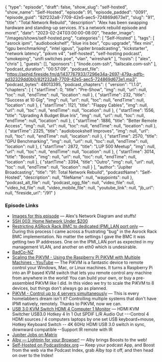 {
  "type": "episode",
  "draft": false,
  "show_slug": "self-hosted",
  "show_name": "Self-Hosted",
  "episode": 91,
  "episode_padded": "0091",
  "episode_guid": "82f232a8-7709-42e5-aec5-724869d673e1",
  "slug": "91",
  "title": "Total Network Rebuild",
  "description": "Alex has been swapping hardware and standing-up services. It's a network rebuild episode and more!",
  "date": "2023-02-24T03:00:00-08:00",
  "header_image": "/images/shows/self-hosted.png",
  "categories": [
    "Self-Hosted"
  ],
  "tags": [
    "asrock ipmi",
    "audiobookshelf",
    "blue iris box",
    "cpu upgrade",
    "flex mini",
    "igpu benchmarking",
    "intel igpus",
    "jupiter broadcasting",
    "kickstarter",
    "network latency",
    "pikvm v4",
    "self-hosted",
    "self-hosting podcast",
    "smokeping",
    "unifi switches poe",
    "vlan",
    "wireshark"
  ],
  "hosts": [
    "alex",
    "chris"
  ],
  "guests": [],
  "sponsors": [
    "linode.com-ssh",
    "tailscale.com-ssh"
  ],
  "podcast_duration": "00:57:09",
  "podcast_file": "https://aphid.fireside.fm/d/1437767933/7296e34a-2697-479a-adfb-ad32329dd0b0/82f232a8-7709-42e5-aec5-724869d673e1.mp3",
  "podcast_bytes": 48013395,
  "podcast_chapters": {
    "version": "1.1.0",
    "chapters": [
      {
        "startTime": 0,
        "title": "Pre-Show",
        "img": null,
        "url": null,
        "toc": null,
        "endTime": null,
        "location": null
      },
      {
        "startTime": 232,
        "title": "Success at 10 Gig",
        "img": null,
        "url": null,
        "toc": null,
        "endTime": null,
        "location": null
      },
      {
        "startTime": 1121,
        "title": "Flappy Cables",
        "img": null,
        "url": null,
        "toc": null,
        "endTime": null,
        "location": null
      },
      {
        "startTime": 1556,
        "title": "Uprading A Budget Blue Iris",
        "img": null,
        "url": null,
        "toc": null,
        "endTime": null,
        "location": null
      },
      {
        "startTime": 1886,
        "title": "Better Remote Access",
        "img": null,
        "url": null,
        "toc": null,
        "endTime": null,
        "location": null
      },
      {
        "startTime": 2325,
        "title": "audiobookshelf Improves",
        "img": null,
        "url": null,
        "toc": null,
        "endTime": null,
        "location": null
      },
      {
        "startTime": 2570,
        "title": "GPU Benchmarking",
        "img": null,
        "url": null,
        "toc": null,
        "endTime": null,
        "location": null
      },
      {
        "startTime": 2872,
        "title": "LUP 500 Meetup",
        "img": null,
        "url": null,
        "toc": null,
        "endTime": null,
        "location": null
      },
      {
        "startTime": 3014,
        "title": "Boosts",
        "img": null,
        "url": null,
        "toc": null,
        "endTime": null,
        "location": null
      },
      {
        "startTime": 3394,
        "title": "Outro",
        "img": null,
        "url": null,
        "toc": null,
        "endTime": null,
        "location": null
      }
    ],
    "author": "Jupiter Broadcasting",
    "title": "91: Total Network Rebuild",
    "podcastName": "Self-Hosted",
    "description": null,
    "fileName": null,
    "waypoints": null
  },
  "podcast_alt_file": null,
  "podcast_ogg_file": null,
  "video_file": null,
  "video_hd_file": null,
  "video_mobile_file": null,
  "youtube_link": null,
  "jb_url": null,
  "fireside_url": "/91"
}


### Episode Links

  * [Images for this episode](https://gallery.ktz.cloud/#16769539672964 "Images for this episode") — Alex's Network Diagram and stuffs!
  * [SSH 003: Home Network Under $200 ](https://notes.jupiterbroadcasting.com/self-hosted/2019/episode-003/ "SSH 003: Home Network Under $200 ")
  * [Restricting ASRock Rack BMC to dedicated IPMI_LAN port only](https://blog.ktz.me/restrict-asrockrack-bmc-to-ipmi-lan-port/ "Restricting ASRock Rack BMC to dedicated IPMI_LAN port only") — During this process I came across a frustrating "bug" in the Asrock Rack BMC implementation. No matter the settings I gave the BMC it was getting two IP addresses. One on the IPMI_LAN port as expected in my management VLAN, and another on eth0 which is undesirable.
  * [BadCo-NZ](https://github.com/BadCo-NZ "BadCo-NZ")
  * [Scaling the PiKVM - Using the Raspberry Pi PiKVM with Multiple Machines - YouTube](https://www.youtube.com/watch?v=aOgcqVcY4Yg "Scaling the PiKVM - Using the Raspberry Pi PiKVM with Multiple Machines - YouTube") — The PiKVM is a fantastic device to remote control your Windows, Mac, or Linux machines. It turns a Raspberry Pi into an IP based KVM switch that lets you remote control any machine from anywhere in the world! You can build your own, or buy a pre-assembled PiKVM like I did. In this video we try to scale the PiKVM to 8 devices, but things don't always go as planned.
  * [PiKVM - Control up to 4 servers simultaneously](https://blog.ktz.me/pikvm-controlling-up-to-4-servers-simultaneously/ "PiKVM - Control up to 4 servers simultaneously") — This is every homelabbers dream isn't it? Controlling multiple systems that don't have IPMI natively, remotely. Thanks to PiKVM, now we can.
  * [USB 3.0 KVM Switch HDMI 4 Computer 1 Monitor](https://www.amazon.com/dp/B09ZKZK7ZB?&linkCode=sl1&tag=alexktz-20&linkId=a97370937dbc192ce5dbbdcf9ac3ca92&language=en_US&ref_=as_li_ss_tl "USB 3.0 KVM Switch HDMI 4 Computer 1 Monitor") — HDMI KVM Switcher USB3.0 Hotkey 4 In 1 Out SPDIF L/R Audio Out ---Control 4 HDMI sources / 4 computers laptops by one set USB keyboard+mouse, Hotkey Keyboard Switch -- 4K 60Hz HDMI USB 3.0 switch in sync, downward compatible --Support IR remote with IR 
  * [Jupiter Jobs on Matrix](https://matrix.to/#/%23jobs:jupiterbroadcasting.com "Jupiter Jobs on Matrix")
  * [Alby — Lightnin for your Browser!](https://getalby.com/ "Alby — Lightnin for your Browser!") — Alby brings Boosts to the web!
  * [Self-Hosted on Podcastindex.org](https://podcastindex.org/podcast/830124 "Self-Hosted on Podcastindex.org") — Keep your podcast App, and Boost from the web via the Podcast Index, grab Alby top it off, and then head on over to the Index!



